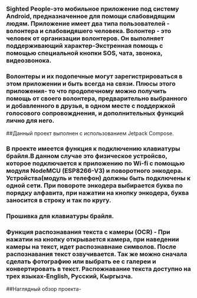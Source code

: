 ### Sighted People-это мобильное приложение под систему Android, предназначенное для помощи слабовидящим людям. Приложение имеет два типа пользователей - волонтера и слабовидяшего человека. Волонтер - это человек от организации волонтеров. Он выполняет поддерживающий характер-Экстренная помощь с помощью специальной кнопки SOS, чата, звонока, видеозвонока.
### Волонтеры  и  их подопечные могут зарегистрироваться в этом приложении и быть всегда на связи. Плюсы этого приложения- то что продопечному можно получить помощь от своего волонтера, предварительно выбранного и добавленного в друзья, в одном месте с поддержкой голосового сопровожднения, и дополнительных функций лично для него. 
##Данный проект выполнен с использованием Jetpack Compose.

### В проекте имеется  функция к подключению клавиатуры брайля.В данном случае это физическое устройсво, которое подключается к приложению  по Wi-fi с помощью модуля NodeMCU (ESP8266-V3) и поворотного энкодера. Устройства(модуль и телефон) должны быть подключены к одной сети. При повороте энкодера выбирается буква по порядку алфавита, при нажатии на кнопку энкодера, буква заносится в строку и так по кругу. 
### Прошивка для клавиатуры брайля.

### Функция распознавания текста с камеры (OCR) -  При нажатии на кнопку открывается камера, при наведении камеры на текст, идет распознавнаие символов. После распознавания текст озвучивается. Так же можно сначала сделать фотографию или выбрать ее с галереи и конвертировать в текст. Распожнавание текста доступно на трех языках-English, Русский, Кыргызча. 

##Наглядный обзор проекта-

